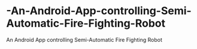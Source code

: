 # -An-Android-App-controlling-Semi-Automatic-Fire-Fighting-Robot
 An Android App controlling Semi-Automatic Fire Fighting Robot
